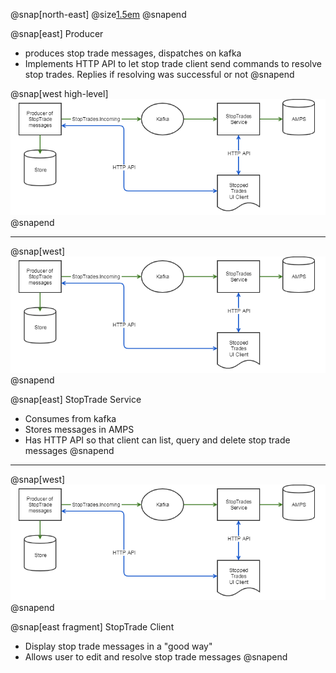 @snap[north-east]
@size[1.5em](Overview)
@snapend

@snap[east]
Producer
 - produces stop trade messages, dispatches on kafka
 - Implements HTTP API to let stop trade client send commands to resolve stop trades. Replies if resolving was successful or not
@snapend

@snap[west high-level]
![](img/stopped-trades-high-level.png)
@snapend

---

@snap[west]
![](img/stopped-trades-high-level.png)
@snapend

@snap[east]
StopTrade Service

- Consumes from kafka
- Stores messages in AMPS
- Has HTTP API so that client can list, query and delete stop trade messages
@snapend

---

@snap[west]
![](img/stopped-trades-high-level.png)
@snapend

@snap[east fragment]
StopTrade Client

- Display stop trade messages in a "good way"
- Allows user to edit and resolve stop trade messages
@snapend

